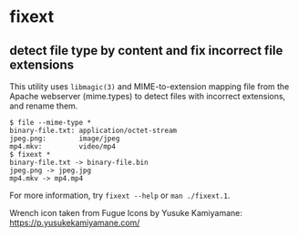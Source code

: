   fixext
========
  detect file type by content and fix incorrect file extensions
---------------------------------------------------------------
  This utility uses `libmagic(3)` and MIME-to-extension mapping file from the
  Apache webserver (mime.types) to detect files with incorrect extensions, and
  rename them.
  ```
  $ file --mime-type *
  binary-file.txt: application/octet-stream
  jpeg.png:        image/jpeg
  mp4.mkv:         video/mp4
  $ fixext *
  binary-file.txt -> binary-file.bin
  jpeg.png -> jpeg.jpg
  mp4.mkv -> mp4.mp4
  ```
  For more information, try `fixext --help` or `man ./fixext.1`.

  Wrench icon taken from Fugue Icons by Yusuke Kamiyamane:
  https://p.yusukekamiyamane.com/
